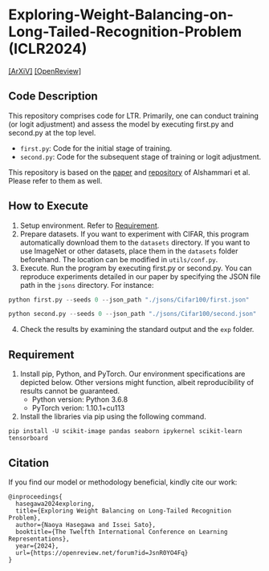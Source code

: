 # Exploring-Weight-Balancing-on-Long-Tailed-Recognition-Problem (ICLR2024)

[[ArXiV]](https://arxiv.org/abs/2305.16573)
[[OpenReview]](https://openreview.net/forum?id=JsnR0YO4Fq)

## Code Description
This repository comprises code for LTR. Primarily, one can conduct training (or logit adjustment) and assess the model by executing first.py and second.py at the top level.

- `first.py`: Code for the initial stage of training.
- `second.py`: Code for the subsequent stage of training or logit adjustment.

This repository is based on the [paper](https://arxiv.org/abs/2203.14197) and [repository](https://github.com/ShadeAlsha/LTR-weight-balancing) of Alshammari et al. Please refer to them as well.

## How to Execute
1. Setup environment. Refer to [Requirement](#Requirement).
2. Prepare datasets. If you want to experiment with CIFAR, this program automatically download them to the `datasets` directory. 
If you want to use ImageNet or other datasets, place them in the `datasets` folder beforehand. The location can be modified in `utils/conf.py`.
3. Execute. Run the program by executing first.py or second.py. You can reproduce experiments detailed in our paper by specifying the JSON file path in the `jsons` directory. For instance:
```python
python first.py --seeds 0 --json_path "./jsons/Cifar100/first.json"
```
```python
python second.py --seeds 0 --json_path "./jsons/Cifar100/second.json"
```
4. Check the results by examining the standard output and the `exp` folder.

## Requirement

1. Install pip, Python, and PyTorch. Our environment specifications are depicted below. Other versions might function, albeit reproducibility of results cannot be guaranteed.
   - Python version: Python 3.6.8
   - PyTorch verion: 1.10.1+cu113
2. Install the libraries via pip using the following command.
```
pip install -U scikit-image pandas seaborn ipykernel scikit-learn tensorboard
```




## Citation
If you find our model or methodology beneficial, kindly cite our work:

    @inproceedings{
      hasegawa2024exploring,
      title={Exploring Weight Balancing on Long-Tailed Recognition Problem},
      author={Naoya Hasegawa and Issei Sato},
      booktitle={The Twelfth International Conference on Learning Representations},
      year={2024},
      url={https://openreview.net/forum?id=JsnR0YO4Fq}
    }
